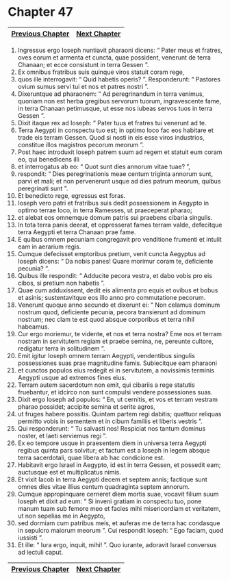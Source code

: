 # Chapter 47
| [Previous Chapter](Chapter%2046.md)| [Next Chapter](Chapter%2048.md) |
| --- | --- |
1. Ingressus ergo Ioseph nuntiavit pharaoni dicens: “ Pater meus et fratres, oves eorum et armenta et cuncta, quae possident, venerunt de terra Chanaan; et ecce consistunt in terra Gessen ”.
2. Ex omnibus fratribus suis quinque viros statuit coram rege,
3. quos ille interrogavit: “ Quid habetis operis? ”. Responderunt: “ Pastores ovium sumus servi tui et nos et patres nostri ”.
4. Dixeruntque ad pharaonem: “ Ad peregrinandum in terra venimus, quoniam non est herba gregibus servorum tuorum, ingravescente fame, in terra Chanaan petimusque, ut esse nos iubeas servos tuos in terra Gessen ”.
5. Dixit itaque rex ad Ioseph: “ Pater tuus et fratres tui venerunt ad te.
6. Terra Aegypti in conspectu tuo est; in optimo loco fac eos habitare et trade eis terram Gessen. Quod si nosti in eis esse viros industrios, constitue illos magistros pecorum meorum ”.
7. Post haec introduxit Ioseph patrem suum ad regem et statuit eum coram eo, qui benedicens illi
8. et interrogatus ab eo: “ Quot sunt dies annorum vitae tuae? ”,
9. respondit: “ Dies peregrinationis meae centum triginta annorum sunt, parvi et mali; et non pervenerunt usque ad dies patrum meorum, quibus peregrinati sunt ”.
10. Et benedicto rege, egressus est foras.
11. Ioseph vero patri et fratribus suis dedit possessionem in Aegypto in optimo terrae loco, in terra Ramesses, ut praeceperat pharao;
12. et alebat eos omnemque domum patris sui praebens cibaria singulis.
13. In tota terra panis deerat, et oppresserat fames terram valde, defecitque terra Aegypti et terra Chanaan prae fame.
14. E quibus omnem pecuniam congregavit pro venditione frumenti et intulit eam in aerarium regis.
15. Cumque defecisset emptoribus pretium, venit cuncta Aegyptus ad Ioseph dicens: “ Da nobis panes! Quare morimur coram te, deficiente pecunia? ”.
16. Quibus ille respondit: “ Adducite pecora vestra, et dabo vobis pro eis cibos, si pretium non habetis ”.
17. Quae cum adduxissent, dedit eis alimenta pro equis et ovibus et bobus et asinis; sustentavitque eos illo anno pro commutatione pecorum.
18. Venerunt quoque anno secundo et dixerunt ei: “ Non celamus dominum nostrum quod, deficiente pecunia, pecora transierunt ad dominum nostrum; nec clam te est quod absque corporibus et terra nihil habeamus.
19. Cur ergo moriemur, te vidente, et nos et terra nostra? Eme nos et terram nostram in servitutem regiam et praebe semina, ne, pereunte cultore, redigatur terra in solitudinem ”.
20. Emit igitur Ioseph omnem terram Aegypti, vendentibus singulis possessiones suas prae magnitudine famis. Subiecitque eam pharaoni
21. et cunctos populos eius redegit ei in servitutem, a novissimis terminis Aegypti usque ad extremos fines eius.
22. Terram autem sacerdotum non emit, qui cibariis a rege statutis fruebantur, et idcirco non sunt compulsi vendere possessiones suas.
23. Dixit ergo Ioseph ad populos: “ En, ut cernitis, et vos et terram vestram pharao possidet; accipite semina et serite agros,
24. ut fruges habere possitis. Quintam partem regi dabitis; quattuor reliquas permitto vobis in sementem et in cibum familiis et liberis vestris ”.
25. Qui responderunt: “ Tu salvasti nos! Respiciat nos tantum dominus noster, et laeti serviemus regi ”.
26. Ex eo tempore usque in praesentem diem in universa terra Aegypti regibus quinta pars solvitur; et factum est a Ioseph in legem absque terra sacerdotali, quae libera ab hac condicione est.
27. Habitavit ergo Israel in Aegypto, id est in terra Gessen, et possedit eam; auctusque est et multiplicatus nimis.
28. Et vixit Iacob in terra Aegypti decem et septem annis; factique sunt omnes dies vitae illius centum quadraginta septem annorum.
29. Cumque appropinquare cerneret diem mortis suae, vocavit filium suum Ioseph et dixit ad eum: “ Si inveni gratiam in conspectu tuo, pone manum tuam sub femore meo et facies mihi misericordiam et veritatem, ut non sepelias me in Aegypto,
30. sed dormiam cum patribus meis, et auferas me de terra hac condasque in sepulcro maiorum meorum ”. Cui respondit Ioseph: “ Ego faciam, quod iussisti ”.
31. Et ille: “ Iura ergo, inquit, mihi! ”. Quo iurante, adoravit Israel conversus ad lectuli caput.

| [Previous Chapter](Chapter%2046.md)| [Next Chapter](Chapter%2048.md) |
| --- | --- |